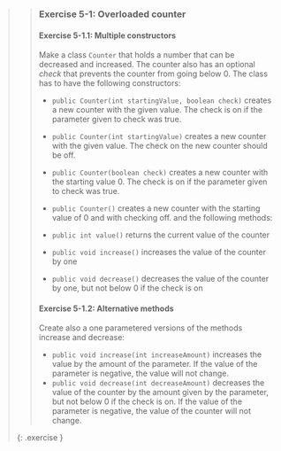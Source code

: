 >> ### Exercise 5-1: Overloaded counter
>> 
>> #### Exercise 5-1.1: Multiple constructors
>>
>> Make a class `Counter` that holds a number that can be decreased and increased. The counter also has an optional *check* that prevents the counter from going below 0. The class has to have the following constructors:
>> 
>> * `public Counter(int startingValue, boolean check)` creates a new counter with the given value. The check is on if the parameter given to check was true.
>> * `public Counter(int startingValue)` creates a new counter with the given value. The check on the new counter should be off.
>> * `public Counter(boolean check)` creates a new counter with the starting value 0. The check is on if the parameter given to check was true.
>> * `public Counter()` creates a new counter with the starting value of 0 and with checking off.
>> and the following methods:
>> 
>> * `public int value()` returns the current value of the counter
>> * `public void increase()` increases the value of the counter by one
>> * `public void decrease()` decreases the value of the counter by one, but not below 0 if the check is on
>>
>> #### Exercise 5-1.2: Alternative methods
>> Create also a one parametered versions of the methods increase and decrease:
>> 
>> * `public void increase(int increaseAmount)` increases the value by the amount of the parameter. If the value of the parameter is negative, the value will not change.
>> * `public void decrease(int decreaseAmount)` decreases the value of the counter by the amount given by the parameter, but not below 0 if the check is on. If the value of the parameter is negative, the value of the counter will not change.
>>
> {: .exercise }
